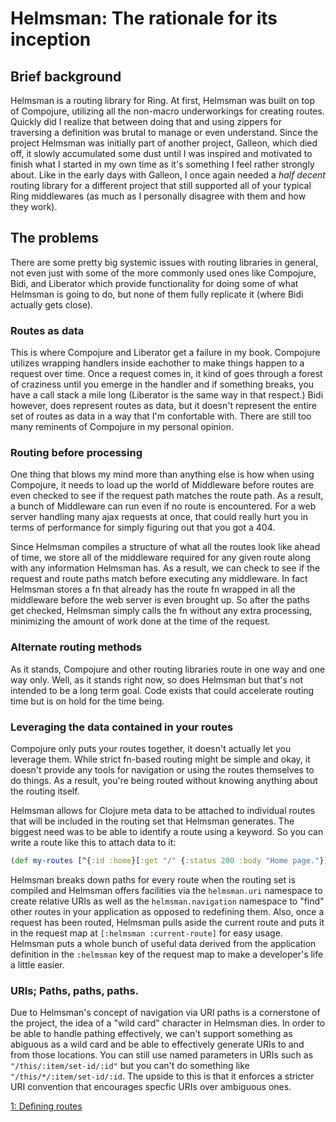 # Helmsman: The rationale for its inception
## Brief background
Helmsman is a routing library for Ring. At first, Helmsman was built on top of
Compojure, utilizing all the non-macro underworkings for creating routes.
Quickly did I realize that between doing that and using zippers for traversing
a definition was brutal to manage or even understand. Since the project
Helmsman was initially part of another project, Galleon, which died off, it
slowly accumulated some dust until I was inspired and motivated to finish what
I started in my own time as it's something I feel rather strongly about. Like
in the early days with Galleon, I once again needed a *half decent* routing
library for a different project that still supported all of your typical Ring
middlewares (as much as I personally disagree with them and how they work).

## The problems
There are some pretty big systemic issues with routing libraries in general, not
even just with some of the more commonly used ones like Compojure, Bidi, and
Liberator which provide functionality for doing some of what Helmsman is going
to do, but none of them fully replicate it (where Bidi actually gets close).

### Routes as data
This is where Compojure and Liberator get a failure in my book. Compojure
utilizes wrapping handlers inside eachother to make things happen to a request
over time. Once a request comes in, it kind of goes through a forest of
craziness until you emerge in the handler and if something breaks, you have
a call stack a mile long (Liberator is the same way in that respect.) Bidi
however, does represent routes as data, but it doesn't represent the entire set
of routes as data in a way that I'm confortable with. There are still too many
reminents of Compojure in my personal opinion.

### Routing before processing
One thing that blows my mind more than anything else is how when using
Compojure, it needs to load up the world of Middleware before routes are even
checked to see if the request path matches the route path. As a result, a bunch
of Middleware can run even if no route is encountered. For a web server handling
many ajax requests at once, that could really hurt you in terms of performance
for simply figuring out that you got a 404.

Since Helmsman compiles a structure of what all the routes look like ahead of
time, we store all of the middleware required for any given route along with
any information Helmsman has. As a result, we can check to see if the request
and route paths match before executing any middleware. In fact Helmsman stores
a fn that already has the route fn wrapped in all the middleware before the
web server is even brought up. So after the paths get checked, Helmsman simply
calls the fn without any extra processing, minimizing the amount of work done at
the time of the request.

### Alternate routing methods
As it stands, Compojure and other routing libraries route in one way and one way
only. Well, as it stands right now, so does Helmsman but that's not intended to
be a long term goal. Code exists that could accelerate routing time but is on
hold for the time being.

### Leveraging the data contained in your routes
Compojure only puts your routes together, it doesn't actually let you leverage
them. While strict fn-based routing might be simple and okay, it doesn't provide
any tools for navigation or using the routes themselves to do things. As a
result, you're being routed without knowing anything about the routing itself.

Helmsman allows for Clojure meta data to be attached to individual routes that
will be included in the routing set that Helmsman generates. The biggest need
was to be able to identify a route using a keyword. So you can write a route
like this to attach data to it:
```clojure
(def my-routes [^{:id :home}[:get "/" {:status 200 :body "Home page."}]])
```

Helmsman breaks down paths for every route when the routing set is compiled and
Helmsman offers facilities via the ```helmsman.uri``` namespace to create
relative URIs as well as the ```helmsman.navigation``` namespace to "find" other
routes in your application as opposed to redefining them. Also, once a request
has been routed, Helmsman pulls aside the current route and puts it in the
request map at ```[:helmsman :current-route]``` for easy usage. Helmsman puts
a whole bunch of useful data derived from the application definition in the
```:helmsman``` key of the request map to make a developer's life a little
easier.

### URIs; Paths, paths, paths.
Due to Helmsman's concept of navigation via URI paths is a cornerstone of the
project, the idea of a "wild card" character in Helmsman dies. In order to be
able to handle pathing effectively, we can't support something as abiguous as
a wild card and be able to effectively generate URIs to and from those
locations. You can still use named parameters in URIs such as
```"/this/:item/set-id/:id"``` but you can't do something like
```"/this/*/:item/set-id/:id```. The upside to this is that it enforces a
stricter URI convention that encourages specfic URIs over ambiguous ones.

[1: Defining routes](https://github.com/vlacs/helmsman/tree/dev/02-requests.md)

